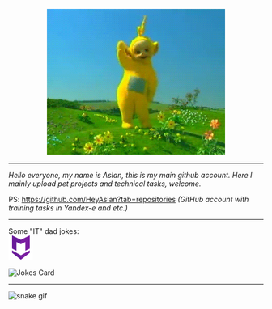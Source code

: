 <p align="center">
  <img src="https://github.com/Kakoytobarista/Kakoytobarista/blob/main/giphy.gif?raw=true" alt="Sublime's custom image"/>
</p>


_____
*Hello everyone, my name is Aslan, this is my main github account. Here I mainly upload pet projects and technical tasks, welcome.*
<br>

PS: https://github.com/HeyAslan?tab=repositories *(GitHub account with training tasks in Yandex-e and etc.)*
_____
Some "IT" dad jokes:  
![alt-текст](https://github.com/adam-p/markdown-here/raw/master/src/common/images/icon48.png "Текст заголовка логотипа 1")


![Jokes Card](https://readme-jokes.vercel.app/api)

_____
![snake gif](https://github.com/KakoytoBarista/KakoytoBarista/blob/output/github-contribution-grid-snake.gif)
